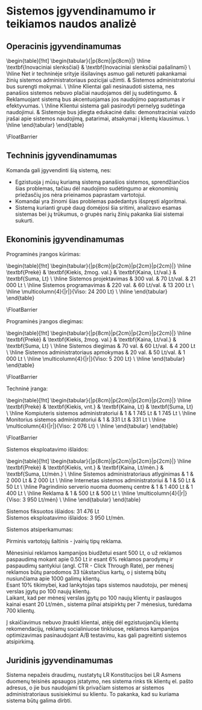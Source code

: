 # Sistemos įgyvendinamumo ir teikiamos naudos analizė

## Operacinis įgyvendinamumas

\begin{table}[!ht]
    \begin{tabular}{|p{8cm}|p{8cm}|}
        \hline
        \textbf{Inovaciniai slenksčiai} & \textbf{Inovaciniai slenksčiai pašalinami} \\ \hline
        Net ir techninėje srityje išsilavinęs asmuo gali neturėti pakankamai žinių sistemos administratoriaus pozicijai užimti. & Sistemos administratoriui bus surengti mokymai. \\ \hline
        Klientai gali nesinaudoti sistema, nes panašios sistemos nebuvo plačiai naudojamos dėl jų sudėtingumo. & Reklamuojant sistemą bus akcentuojamas jos naudojimo paprastumas ir efektyvumas. \\ \hline
        Klientui sistema gali pasirodyti pernelyg sudėtinga naudojimui. & Sistemoje bus įdiegta edukacinė dalis: demonstraciniai vaizdo įrašai apie sistemos naudojimą, patarimai, atsakymai į klientų klausimus. \\ \hline
    \end{tabular}
\end{table}

\FloatBarrier

## Techninis įgyvendinamumas

Komanda gali įgyvendinti šią sistemą, nes:

- Egzistuoja į mūsų kuriamą sistemą panašios sistemos, sprendžiančios šias problemas, tačiau dėl naudojimo sudėtingumo ar ekonominių priežasčių jos nėra prieinamos paprastam vartotojui.
- Komandai yra žinomi šias problemas padedantys išspręsti algoritmai.
- Sistemą kurianti grupė daug domėjosi šia sritimi, analizavo esamas sistemas bei jų trūkumus, o grupės narių žinių pakanka šiai sistemai sukurti.

## Ekonominis įgyvendinamumas

Programinės įrangos kūrimas:

\begin{table}[!ht]
    \begin{tabular}{|p{8cm}|p{2cm}|p{2cm}|p{2cm}|}
        \hline
        \textbf{Prekė} & \textbf{Kiekis, žmog. val.} & \textbf{Kaina, Lt/val.} & \textbf{Suma, Lt} \\ \hline
        Sistemos projektavimas & 300 val. & 70 Lt/val. & 21 000 Lt \\ \hline
        Sistemos programavimas & 220 val. & 60 Lt/val. & 13 200 Lt \\ \hline
        \multicolumn{4}{|r|}{Viso: 24 200 Lt} \\ \hline
    \end{tabular}
\end{table}

\FloatBarrier

Programinės įrangos diegimas:

\begin{table}[!ht]
    \begin{tabular}{|p{8cm}|p{2cm}|p{2cm}|p{2cm}|}
        \hline
        \textbf{Prekė} & \textbf{Kiekis, žmog. val.} & \textbf{Kaina, Lt/val.} & \textbf{Suma, Lt} \\ \hline
        Sistemos diegimas & 70 val. & 60 Lt/val. & 4 200 Lt \\ \hline
        Sistemos administratoriaus apmokymas & 20 val. & 50 Lt/val. & 1 000 Lt \\ \hline
        \multicolumn{4}{|r|}{Viso: 5 200 Lt} \\ \hline
    \end{tabular}
\end{table}

\FloatBarrier

Techninė įranga:

\begin{table}[!ht]
    \begin{tabular}{|p{8cm}|p{2cm}|p{2cm}|p{2cm}|}
        \hline
        \textbf{Prekė} & \textbf{Kiekis, vnt.} & \textbf{Kaina, Lt} & \textbf{Suma, Lt} \\ \hline
        Kompiuteris sistemos administratoriui & 1 & 1 745 Lt & 1 745 Lt \\ \hline
        Monitorius sistemos administratoriui & 1 & 331 Lt & 331 Lt \\ \hline
        \multicolumn{4}{|r|}{Viso: 2 076 Lt} \\ \hline
    \end{tabular}
\end{table}

\FloatBarrier

Sistemos eksploatavimo išlaidos:

\begin{table}[!ht]
    \begin{tabular}{|p{8cm}|p{2cm}|p{2cm}|p{2cm}|}
        \hline
        \textbf{Prekė} & \textbf{Kiekis, vnt.} & \textbf{Kaina, Lt/mėn.} & \textbf{Suma, Lt/mėn.} \\ \hline
        Sistemos administratoriaus atlyginimas & 1 & 2 000 Lt & 2 000 Lt \\ \hline
        Internetas sistemos administratoriui & 1 & 50 Lt & 50 Lt \\ \hline
        Pagrindinio serverio nuoma duomenų centre & 1 & 1 400 Lt & 1 400 Lt \\ \hline
        Reklama & 1 & 500 Lt & 500 Lt \\ \hline
        \multicolumn{4}{|r|}{Viso: 3 950 Lt/mėn} \\ \hline
    \end{tabular}
\end{table}

Sistemos fiksuotos išlaidos: 31 476 Lt  
Sistemos eksploatavimo išlaidos: 3 950 Lt/mėn.

Sistemos atsiperkamumas:

Pirminis vartotojų šaltinis - įvairių tipų reklama.

Mėnesiniui reklamos kampanijos biudžetui esant 500 Lt, o už reklamos paspaudimą mokant apie 0.50 Lt ir esant 6% reklamos parodymų ir paspaudimų santykiui (angl. CTR - Click Through Rate), per mėnesį reklamos būtų parodomos 33 tūkstančius kartų, o į sistemą būtų nusiunčiama apie 1000 galimų klientų.  
Esant 10% tikimybei, kad lankytojas taps sistemos naudotoju, per mėnesį verslas įgytų po 100 naujų klientų.  
Laikant, kad per mėnesį verslas įgytų po 100 naujų klientų ir paslaugos kainai esant 20 Lt/mėn., sistema pilnai atsipirktų per 7 mėnesius, turėdama 700 klientų.

Į skaičiavimus nebuvo įtraukti klientai, atėję dėl egzistuojančių klientų rekomendacijų, reklamų socialiniuose tinkluose, reklamos kampanijos optimizavimas pasinaudojant A/B testavimu, kas gali pagreitinti sistemos atsipirkimą.

## Juridinis įgyvendinamumas

Sistema nepažeis draudimų, nustatytų LR Konstitucijos bei LR Asmens duomenų teisinės apsaugos įstatymo, nes sistema rinks tik klientų el. pašto adresus, o jie bus naudojami tik privačiam sistemos ar sistemos administratoriaus susisiekimui su klientu. To pakanka, kad su kuriama sistema būtų galima dirbti.
